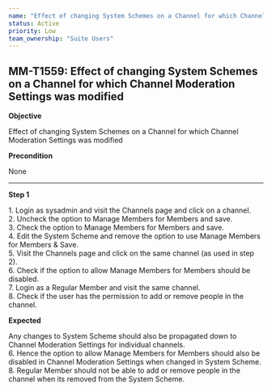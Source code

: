 ```yaml
---
name: "Effect of changing System Schemes on a Channel for which Channel Moderation Settings was modified"
status: Active
priority: Low
team_ownership: "Suite Users"
---
```


## MM-T1559: Effect of changing System Schemes on a Channel for which Channel Moderation Settings was modified

**Objective**

Effect of changing System Schemes on a Channel for which Channel Moderation Settings was modified

**Precondition**

None

---

**Step 1**

1\. Login as sysadmin and visit the Channels page and click on a channel.\
2\. Uncheck the option to Manage Members for Members and save.\
3\. Check the option to Manage Members for Members and save.\
4\. Edit the System Scheme and remove the option to use Manage Members for Members & Save.\
5\. Visit the Channels page and click on the same channel (as used in step 2).\
6\. Check if the option to allow Manage Members for Members should be disabled.\
7\. Login as a Regular Member and visit the same channel.\
8\. Check if the user has the permission to add or remove people in the channel.

**Expected**

Any changes to System Scheme should also be propagated down to Channel Moderation Settings for individual channels.\
6\. Hence the option to allow Manage Members for Members should also be disabled in Channel Moderation Settings when changed in System Scheme.\
8\. Regular Member should not be able to add or remove people in the channel when its removed from the System Scheme.
